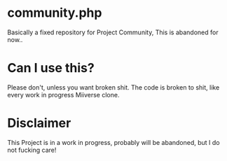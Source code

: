 # community.php
Basically a fixed repository for Project Community, This is abandoned for now.. 
# Can I use this?
Please don't, unless you want broken shit. The code is broken to shit, like every work in progress Miiverse clone.
# Disclaimer
This Project is in a work in progress, probably will be abandoned, but I do not fucking care!
